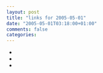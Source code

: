 ```yaml
---
layout: post
title: "links for 2005-05-01"
date: "2005-05-01T03:18:00+01:00"
comments: false
categories: 
---
```


<ul class="delicious">
<li>
</li>
<li>
</li>
<li>
</li>
</ul>


